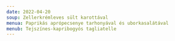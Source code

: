 ```yaml
---
date: 2022-04-20
soup: Zellerkrémleves sült karottával
menua: Paprikás aprópecsenye tarhonyával és uborkasalátával
menub: Tejszínes-kapribogyós tagliatelle
---
```

